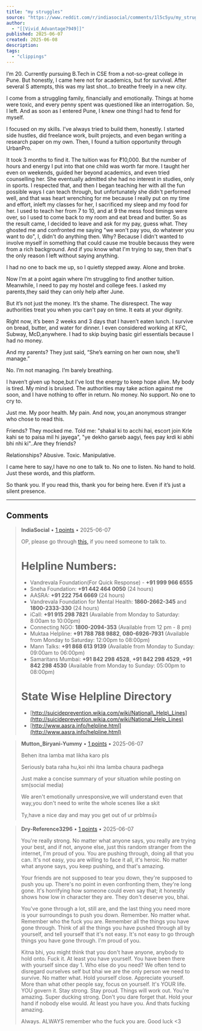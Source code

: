 ```yaml
---
title: "my struggles"
source: "https://www.reddit.com/r/indiasocial/comments/1l5c5yu/my_struggles/"
author:
  - "[[Vivid_Advantage7949]]"
published: 2025-06-07
created: 2025-06-08
description:
tags:
  - "clippings"
---
```

I’m 20. Currently pursuing B.Tech in CSE from a not-so-great college in Pune. But honestly, I came here not for academics, but for survival. After several S attempts, this was my last shot...to breathe freely in a new city.

I come from a struggling family, financially and emotionally. Things at home were toxic, and every penny spent was questioned like an interrogation. So, I left. And as soon as I entered Pune, I knew one thing:I had to fend for myself.

I focused on my skills. I’ve always tried to build them, honestly. I started side hustles, did freelance work, built projects, and even began writing a research paper on my own. Then, I found a tuition opportunity through UrbanPro.

It took 3 months to find it. The tuition was for ₹10,000. But the number of hours and energy I put into that one child was worth far more. I taught her even on weekends, guided her beyond academics, and even tried counselling her. She eventually admitted she had no interest in studies, only in sports. I respected that, and then I began teaching her with all the fun possible ways I can teach through, but unfortunately she didn't performed well, and that was heart wrenching for me because I really put on my time and effort, inleft my classes for her, I sacrificed my sleep and my food for her. I used to teach her from 7 to 10, and at 9 the mess food timings were over, so I used to come back to my room and eat bread and butter. So as the result came, I decided to leave and ask for my pay, guess what. They ghosted me and confronted me saying "we won't pay you, do whatever you want to do", I, didn't do anything then. Why? Because I didn't wanted to involve myself in something that could cause me trouble becauss they were from a rich background. And if you know what I'm trying to say, then that's the only reason I left without saying anything.

I had no one to back me up, so I quietly stepped away. Alone and broke.

Now I’m at a point again where I’m struggling to find another tuition. Meanwhile, I need to pay my hostel and college fees. I asked my parents,they said they can only help after June.

But it’s not just the money. It’s the shame. The disrespect. The way authorities treat you when you can't pay on time. It eats at your dignity.

Right now, it’s been 2 weeks and 3 days that I haven’t eaten lunch. I survive on bread, butter, and water for dinner. I even considered working at KFC, Subway, McD,anywhere. I had to skip buying basic girl essentials because I had no money.

And my parents? They just said, “She’s earning on her own now, she’ll manage.”

No. I’m not managing. I’m barely breathing.

I haven’t given up hope,but I’ve lost the energy to keep hope alive. My body is tired. My mind is bruised. The authorities may take action against me soon, and I have nothing to offer in return. No money. No support. No one to cry to.

Just me. My poor health. My pain. And now, you,an anonymous stranger who chose to read this.

Friends? They mocked me. Told me: "shakal ki to acchi hai, escort join Krle kahi se to paisa mil hi jayega", "ye dekho garseb aagyi, fees pay krdi ki abhi bhi nhi ki"..Are they friends?

Relationships? Abusive. Toxic. Manipulative.

I came here to say,I have no one to talk to. No one to listen. No hand to hold. Just these words, and this platform.

So thank you. If you read this, thank you for being here. Even if it’s just a silent presence.

---

## Comments

> **IndiaSocial** • [1 points](https://reddit.com/r/indiasocial/comments/1l5c5yu/comment/mwfwdtj/) • 2025-06-07
> 
> OP, please go through [this,](https://reddit.com/r/indiasocial/w/support) if you need someone to talk to.
> 
> # Helpline Numbers:
> 
> - Vandrevala Foundation(For Quick Response) - **+91 999 966 6555**
> - Sneha Foundation: **+91 442 464 0050** (24 hours)
> - AASRA: **+91 222 754 6669** (24 hours)
> - Vandrevala Foundation for Mental Health: **1860-2662-345** and **1800-2333-330** (24 hours)
> - iCall: **+91 915 298 7821** (Available from Monday to Saturday: 8:00am to 10:00pm)
> - Connecting NGO: **1800-2094-353** (Available from 12 pm - 8 pm)
> - Muktaa Helpline: **+91 788 788 9882**, **080-6926-7931** (Available from Monday to Saturday: 12:00pm to 08:00pm)
> - Mann Talks: **+91 868 613 9139** (Available from Monday to Sunday: 09:00am to 06:00pm)
> - Samaritans Mumbai: **+91 842 298 4528**, **+91 842 298 4529**, **+91 842 298 4530** (Available from Monday to Sunday: 05:00pm to 08:00pm)
> 
> # State Wise Helpline Directory
> 
> - [http://suicideprevention.wikia.com/wiki/National\_Help\_Lines](http://suicideprevention.wikia.com/wiki/National_Help_Lines)
> - [http://www.aasra.info/helpline.html](http://www.aasra.info/helpline.html)

> **Mutton\_Biryani-Yummy** • [1 points](https://reddit.com/r/indiasocial/comments/1l5c5yu/comment/mwg55qv/) • 2025-06-07
> 
> Behen itna lamba mat likha karo pls
> 
> Seriously bata raha hu,koi nhi itna lamba chaura padhega
> 
> Just make a concise summary of your situation while posting on sm(social media)
> 
> We aren't emotionally unresponsive,we will understand even that way,you don't need to write the whole scenes like a skit
> 
> Ty,have a nice day and may you get out of ur prblms👍

> **Dry-Reference3296** • [1 points](https://reddit.com/r/indiasocial/comments/1l5c5yu/comment/mwgytul/) • 2025-06-07
> 
> You're really strong. No matter what anyone says, you really are trying your best, and if not, anyone else, just this random stranger from the internet, I'm proud of you. You are pushing through, doing all that you can. It's not easy, you are willing to face it all, it's heroic. No matter what anyone says, you keep pushing, and that's amazing.
> 
> Your friends are not supposed to tear you down, they're supposed to push you up. There's no point in even confronting them, they're long gone. It's horrifying how someone could even say that; it honestly shows how low in character they are. They don't deserve you, bhai.
> 
> You've gone through a lot, still are, and the last thing you need more is your surroundings to push you down. Remember. No matter what. Remember who the fuck you are. Remember all the things you have gone through. Think of all the things you have pushed through all by yourself, and tell yourself that it's not easy. It's not easy to go through things you have gone through. I'm proud of you.
> 
> Kitna bhi, you might think that you don't have anyone, anybody to hold onto. Fuck it. At least you have yourself. You have been there with yourself since day 1. Who else do you need? We often tend to disregard ourselves self but bhai we are the only person we need to survive. No matter what. Hold yourself close. Appreciate yourself. More than what other people say, focus on yourself. It's YOUR life. YOU govern it. Stay strong. Stay proud. Things will work out. You're amazing. Super ducking strong. Don't you dare forget that. Hold your hand if nobody else would. At least you have you. And thats fucking amazing.
> 
> Always. ALWAYS remember who the fuck you are. Good luck <3